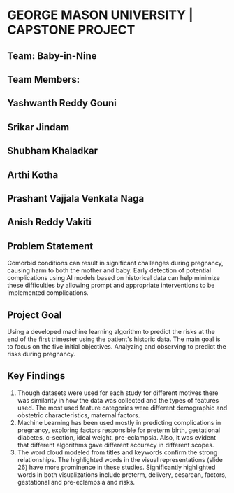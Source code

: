 # GEORGE MASON UNIVERSITY | CAPSTONE PROJECT

## Team: Baby-in-Nine
## Team Members:

## Yashwanth Reddy Gouni
## Srikar Jindam
## Shubham Khaladkar
## Arthi Kotha
## Prashant Vajjala Venkata Naga
## Anish Reddy Vakiti

## Problem Statement
Comorbid conditions can result in significant challenges during pregnancy, causing harm to both the mother and baby. Early detection of potential complications using AI models based on historical data can help minimize these difficulties by allowing prompt and appropriate interventions to be implemented complications.

## Project Goal
Using a developed machine learning algorithm to predict the risks at the end of the first trimester using the patient's historic data. The main goal is to focus on the five initial objectives. Analyzing and observing to predict the risks during pregnancy.

## Key Findings
1. Though datasets were used for each study for different motives there was similarity in how the data was collected and the types of features used. The most used feature categories were different demographic and obstetric characteristics, maternal factors.
2. Machine Learning  has been used mostly in predicting complications in pregnancy, exploring factors responsible for preterm birth, gestational diabetes, c-section, ideal weight, pre-eclampsia. Also, it was evident that different algorithms gave different accuracy in different scopes.
3. The word cloud modeled from titles and keywords confirm the strong relationships. The highlighted words in the visual representations (slide 26) have more prominence in these studies. Significantly highlighted words in both visualizations include  preterm, delivery, cesarean, factors, gestational and pre-eclampsia and risks.





